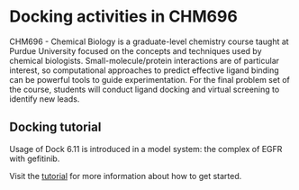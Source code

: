 # Docking activities in CHM696

CHM696 - Chemical Biology is a graduate-level chemistry course taught at Purdue University focused on the concepts and techniques used by chemical biologists. Small-molecule/protein interactions are of particular interest, so computational approaches to predict effective ligand binding can be powerful tools to guide experimentation. For the final problem set of the course, students will conduct ligand docking and virtual screening to identify new leads.

## Docking tutorial

Usage of Dock 6.11 is introduced in a model system: the complex of EGFR with gefitinib.

Visit the [tutorial](01_docking_tutorial.md) for more information about how to get started.
